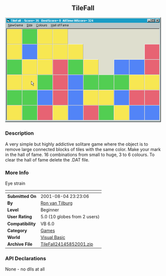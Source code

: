 ﻿<div align="center">

## TileFall

<img src="PIC20018522686825.gif">
</div>

### Description

A very simple but highly addictive solitare game where the object is to remove large connected blocks of tiles with the same color. Make your mark in the hall of fame. 16 combinations from small to huge, 3 to 6 colours. To clear the hall of fame delete the .DAT file.
 
### More Info
 
Eye strain


<span>             |<span>
---                |---
**Submitted On**   |2001-08-04 23:23:06
**By**             |[Ron van Tilburg](https://github.com/Planet-Source-Code/PSCIndex/blob/master/ByAuthor/ron-van-tilburg.md)
**Level**          |Beginner
**User Rating**    |5.0 (10 globes from 2 users)
**Compatibility**  |VB 6\.0
**Category**       |[Games](https://github.com/Planet-Source-Code/PSCIndex/blob/master/ByCategory/games__1-38.md)
**World**          |[Visual Basic](https://github.com/Planet-Source-Code/PSCIndex/blob/master/ByWorld/visual-basic.md)
**Archive File**   |[TileFall24145852001\.zip](https://github.com/Planet-Source-Code/ron-van-tilburg-tilefall__1-25885/archive/master.zip)

### API Declarations

None - no dlls at all





